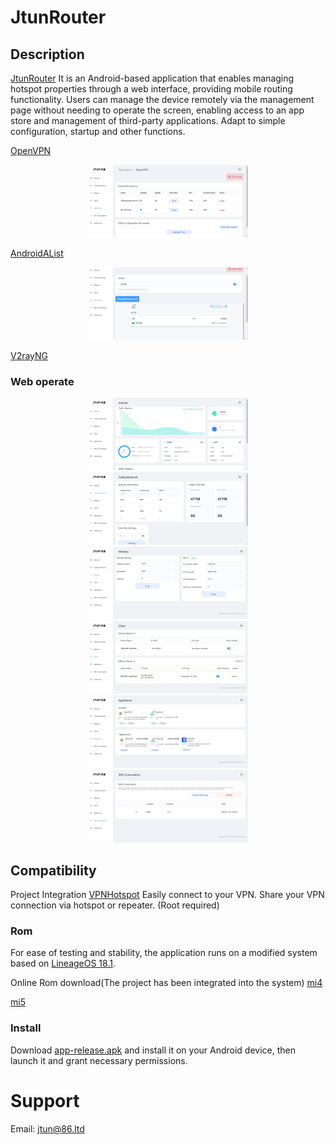 JtunRouter
=============

Description
------------
[JtunRouter](https://github.com/jtun-coder/JtunRouting) It is an Android-based application that enables managing hotspot properties through a web interface, providing mobile routing functionality.
Users can manage the device remotely via the management page without needing to operate the screen, enabling access to an app store and management of third-party applications.
Adapt to simple configuration, startup and other functions.

[OpenVPN]()

<center class="half">
<img src="./README/openvpn_1.png" alt="OpenVPN" style="zoom:25%"/>
</center>

[AndroidAList]()

<center class="half">
<img src="./README/AList_1.png" alt="AList" style="zoom:25%"/>
</center>

[V2rayNG]()

### Web operate
<center class="half">
<img src="./README/web_1.png" alt="Internet" style="zoom:25%"/>
<img src="./README/web_2.png" alt="Cellular Network" style="zoom:25%"/>
<img src="./README/web_3.png" alt="Wireless" style="zoom:25%"/>
<img src="./README/web_4.png" alt="Client" style="zoom:25%"/>
<img src="./README/web_5.png" alt="Application" style="zoom:25%"/>
<img src="./README/web_6.png" alt="SMS" style="zoom:25%"/>
</center>

Compatibility
-------------
Project Integration [VPNHotspot](https://github.com/Mygod/VPNHotspot) Easily connect to your VPN. Share your VPN connection via hotspot or repeater. (Root required)

### Rom
For ease of testing and stability, the application runs on a modified system based on [LineageOS 18.1](https://lineageos.org/).

Online Rom download(The project has been integrated into the system)
[mi4](https://drive.google.com/drive/folders/1WAFptXNIyNS3VZezOFzByYu-OOs6JXFj?usp=sharing)

[mi5](https://drive.google.com/drive/folders/1PbkI5I_Fz7TFMVUwetMjaiu0UnzVOCKy?usp=sharing)
### Install

Download [app-release.apk](https://github.com/jtun-coder/JtunRouting/releases) and install it on your Android device, then launch it and grant necessary permissions.

# Support

Email: <jtun@86.ltd>